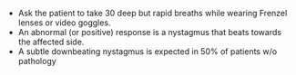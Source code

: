 - Ask the patient to take 30 deep but rapid breaths while wearing Frenzel lenses or video goggles.
- An abnormal (or positive) response is a nystagmus that beats towards the affected side.
- A subtle downbeating nystagmus is expected in 50% of patients w/o pathology